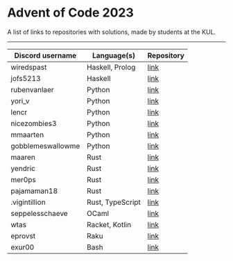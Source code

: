 # Advent of Code 2023

A list of links to repositories with solutions, made by students at the KUL.

---

| Discord username     | Language(s)                 | Repository                                             |
|----------------------|-----------------------------|--------------------------------------------------------|
| wiredspast           | Haskell, Prolog             | [link](https://github.com/JonasssC/AoC-2023)           |
| jofs5213             | Haskell                     | [link](https://github.com/JensNys/aoc2023)             |
| rubenvanlaer         | Python                      | [link](https://github.com/ruben-vl/aoc)                |
| yori_v               | Python                      | [link](https://github.com/YoriVerbist/aoc)             |
| lencr                | Python                      | [link](https://github.com/LenC08/aoc-2023)             |
| nicezombies3         | Python                      | [link](https://github.com/nineteendo/aoc-2023)         |
| mmaarten             | Python                      | [link](https://github.com/Mmaarten23/aoc)              |
| gobblemeswallowme    | Python                      | [link](https://github.com/iEndrath/AOC)                |
| maaren               | Rust                        | [link](https://github.com/mhkdepauw/aoc_2023)          |
| yendric              | Rust                        | [link](https://github.com/Yendric/aoc_2023)            |
| mer0ps               | Rust                        | [link](https://github.com/BramHamaekers/aoc-2023)      |
| pajamaman18          | Rust                        | [link](https://github.com/pajamaman18/aoc-2023)        |
| .vigintillion        | Rust, TypeScript            | [link](https://github.com/Vigintillionn/aoc_2023)      |
| seppelesschaeve      | OCaml                       | [link](https://github.com/SeppeLesschaeve/AOCaml-2023) |
| wtas                 | Racket, Kotlin              | [link](https://github.com/wannestas/AoC-2023)          |
| eprovst              | Raku                        | [link](https://github.com/eprovst/aoc)                 |
| exur00               | Bash                        | [link](https://github.com/exur00/aoc2023)              |
